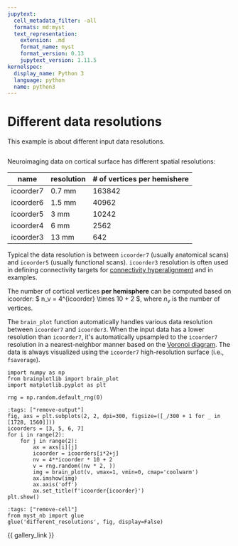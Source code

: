 ```yaml
---
jupytext:
  cell_metadata_filter: -all
  formats: md:myst
  text_representation:
    extension: .md
    format_name: myst
    format_version: 0.13
    jupytext_version: 1.11.5
kernelspec:
  display_name: Python 3
  language: python
  name: python3
---
```


# Different data resolutions

This example is about different input data resolutions.

```{glue:} different_resolutions
```

Neuroimaging data on cortical surface has different spatial resolutions:

| name | resolution | # of vertices per hemishere |
| --- | --- | --- |
| icoorder7 | 0.7 mm | 163842 |
| icoorder6 | 1.5 mm | 40962 |
| icoorder5 | 3 mm | 10242 |
| icoorder4 | 6 mm | 2562 |
| icoorder3 | 13 mm | 642 |

Typical the data resolution is between `icoorder7` (usually anatomical scans) and `icoorder5` (usually functional scans). `icoorder3` resolution is often used in defining connectivity targets for [connectivity hyperalignment](https://doi.org/10.1371/journal.pcbi.1006120) and in examples.

The number of cortical vertices **per hemisphere** can be computed based on icoorder: $ n_v = 4^{icoorder} \times 10 + 2 $, where $n_v$ is the number of vertices.

The `brain_plot` function automatically handles various data resolution between `icoorder7` and `icoorder3`. When the input data has a lower resolution than `icoorder7`, it's automatically upsampled to the `icoorder7` resolution in a nearest-neighbor manner based on the [Voronoi diagram](https://en.wikipedia.org/wiki/Voronoi_diagram). The data is always visualized using the `icoorder7` high-resolution surface (i.e., `fsaverage`).

```{code-cell}python
import numpy as np
from brainplotlib import brain_plot
import matplotlib.pyplot as plt

rng = np.random.default_rng(0)
```
```{code-cell}python
:tags: ["remove-output"]
fig, axs = plt.subplots(2, 2, dpi=300, figsize=([_/300 + 1 for _ in [1728, 1560]]))
icoorders = [3, 5, 6, 7]
for i in range(2):
    for j in range(2):
        ax = axs[i][j]
        icoorder = icoorders[i*2+j]
        nv = 4**icoorder * 10 + 2
        v = rng.random((nv * 2, ))
        img = brain_plot(v, vmax=1, vmin=0, cmap='coolwarm')
        ax.imshow(img)
        ax.axis('off')
        ax.set_title(f'icoorder{icoorder}')
plt.show()
```
```{code-cell}python
:tags: ["remove-cell"]
from myst_nb import glue
glue('different_resolutions', fig, display=False)
```

{{ gallery_link }}
